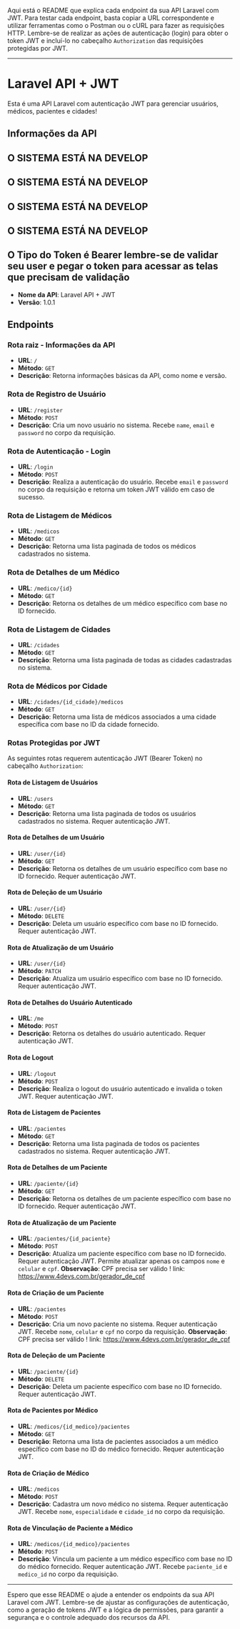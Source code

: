 Aqui está o README que explica cada endpoint da sua API Laravel com JWT. Para testar cada endpoint, basta copiar a URL correspondente e utilizar ferramentas como o Postman ou o cURL para fazer as requisições HTTP. Lembre-se de realizar as ações de autenticação (login) para obter o token JWT e incluí-lo no cabeçalho `Authorization` das requisições protegidas por JWT.

---

# Laravel API + JWT

Esta é uma API Laravel com autenticação JWT para gerenciar usuários, médicos, pacientes e cidades!

## Informações da API

## O SISTEMA ESTÁ NA DEVELOP
## O SISTEMA ESTÁ NA DEVELOP
## O SISTEMA ESTÁ NA DEVELOP
## O SISTEMA ESTÁ NA DEVELOP


## O Tipo do Token é Bearer lembre-se de validar seu user e pegar o token para acessar as telas que precisam de validação

- **Nome da API**: Laravel API + JWT
- **Versão**: 1.0.1

## Endpoints

### Rota raiz - Informações da API

- **URL**: `/`
- **Método**: `GET`
- **Descrição**: Retorna informações básicas da API, como nome e versão.

### Rota de Registro de Usuário

- **URL**: `/register`
- **Método**: `POST`
- **Descrição**: Cria um novo usuário no sistema. Recebe `name`, `email` e `password` no corpo da requisição.

### Rota de Autenticação - Login

- **URL**: `/login`
- **Método**: `POST`
- **Descrição**: Realiza a autenticação do usuário. Recebe `email` e `password` no corpo da requisição e retorna um token JWT válido em caso de sucesso.


### Rota de Listagem de Médicos

- **URL**: `/medicos`
- **Método**: `GET`
- **Descrição**: Retorna uma lista paginada de todos os médicos cadastrados no sistema.

### Rota de Detalhes de um Médico

- **URL**: `/medico/{id}`
- **Método**: `GET`
- **Descrição**: Retorna os detalhes de um médico específico com base no ID fornecido.

### Rota de Listagem de Cidades

- **URL**: `/cidades`
- **Método**: `GET`
- **Descrição**: Retorna uma lista paginada de todas as cidades cadastradas no sistema.

### Rota de Médicos por Cidade

- **URL**: `/cidades/{id_cidade}/medicos`
- **Método**: `GET`
- **Descrição**: Retorna uma lista de médicos associados a uma cidade específica com base no ID da cidade fornecido.

### Rotas Protegidas por JWT

As seguintes rotas requerem autenticação JWT (Bearer Token) no cabeçalho `Authorization`:

#### Rota de Listagem de Usuários

- **URL**: `/users`
- **Método**: `GET`
- **Descrição**: Retorna uma lista paginada de todos os usuários cadastrados no sistema. Requer autenticação JWT.

#### Rota de Detalhes de um Usuário

- **URL**: `/user/{id}`
- **Método**: `GET`
- **Descrição**: Retorna os detalhes de um usuário específico com base no ID fornecido. Requer autenticação JWT.

#### Rota de Deleção de um Usuário

- **URL**: `/user/{id}`
- **Método**: `DELETE`
- **Descrição**: Deleta um usuário específico com base no ID fornecido. Requer autenticação JWT.

#### Rota de Atualização de um Usuário

- **URL**: `/user/{id}`
- **Método**: `PATCH`
- **Descrição**: Atualiza um usuário específico com base no ID fornecido. Requer autenticação JWT.

#### Rota de Detalhes do Usuário Autenticado

- **URL**: `/me`
- **Método**: `POST`
- **Descrição**: Retorna os detalhes do usuário autenticado. Requer autenticação JWT.

#### Rota de Logout

- **URL**: `/logout`
- **Método**: `POST`
- **Descrição**: Realiza o logout do usuário autenticado e invalida o token JWT. Requer autenticação JWT.

#### Rota de Listagem de Pacientes

- **URL**: `/pacientes`
- **Método**: `GET`
- **Descrição**: Retorna uma lista paginada de todos os pacientes cadastrados no sistema. Requer autenticação JWT.

#### Rota de Detalhes de um Paciente

- **URL**: `/paciente/{id}`
- **Método**: `GET`
- **Descrição**: Retorna os detalhes de um paciente específico com base no ID fornecido. Requer autenticação JWT.

#### Rota de Atualização de um Paciente

- **URL**: `/pacientes/{id_paciente}`
- **Método**: `POST`
- **Descrição**: Atualiza um paciente específico com base no ID fornecido. Requer autenticação JWT. Permite atualizar apenas os campos `nome` e `celular` e `cpf`.
**Observação**: CPF  precisa ser válido ! link: https://www.4devs.com.br/gerador_de_cpf

#### Rota de Criação de um Paciente

- **URL**: `/pacientes`
- **Método**: `POST`
- **Descrição**: Cria um novo paciente no sistema. Requer autenticação JWT. Recebe `nome`, `celular` e  `cpf`  no corpo da requisição.
**Observação**: CPF  precisa ser válido ! link: https://www.4devs.com.br/gerador_de_cpf

#### Rota de Deleção de um Paciente



- **URL**: `/paciente/{id}`
- **Método**: `DELETE`
- **Descrição**: Deleta um paciente específico com base no ID fornecido. Requer autenticação JWT.

#### Rota de Pacientes por Médico

- **URL**: `/medicos/{id_medico}/pacientes`
- **Método**: `GET`
- **Descrição**: Retorna uma lista de pacientes associados a um médico específico com base no ID do médico fornecido. Requer autenticação JWT.

#### Rota de Criação de Médico

- **URL**: `/medicos`
- **Método**: `POST`
- **Descrição**: Cadastra um novo médico no sistema. Requer autenticação JWT. Recebe `nome`, `especialidade` e `cidade_id` no corpo da requisição.

#### Rota de Vinculação de Paciente a Médico

- **URL**: `/medicos/{id_medico}/pacientes`
- **Método**: `POST`
- **Descrição**: Vincula um paciente a um médico específico com base no ID do médico fornecido. Requer autenticação JWT. Recebe `paciente_id` e `medico_id` no corpo da requisição.

---

Espero que esse README o ajude a entender os endpoints da sua API Laravel com JWT. Lembre-se de ajustar as configurações de autenticação, como a geração de tokens JWT e a lógica de permissões, para garantir a segurança e o controle adequado dos recursos da API.